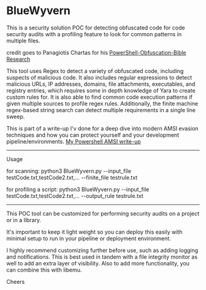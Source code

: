 # BlueWyvern
This is a security solution POC for detecting obfuscated code for code security audits with a profiling feature to look for common patterns in multiple files.

credit goes to Panagiotis Chartas for his [PowerShell-Obfuscation-Bible Research](https://github.com/t3l3machus/PowerShell-Obfuscation-Bible)

This tool uses Regex to detect a variety of obfuscated code, including suspects of malicious code. It also includes regular expressions to detect malicious URLs, IP addresses, domains, file attachments, executables, and registry entries, which requires some in depth knowledge of Yara to create custom rules for. It is also able to find common code execution patterns if given multiple sources to profile regex rules. Additionally, the finite machine regex-based string search can detect multiple requirements in a single line sweep.

This is part of a write-up I'v done for a deep dive into modern AMSI evasion techniques and how you can protect yourself and your development pipeline/environments. [My Powershell AMSI write-up](https://keepcrispy.github.io/AMSIProj)

----------------------------------------------------------------------------

Usage

for scanning:
python3 BlueWyvern.py --input_file testCode.txt,testCode2.txt,... --finite_file testrule.txt

for profiling a script:
python3 BlueWyvern.py --input_file testCode.txt,testCode2.txt,... --output_rule testrule.txt

----------------------------------------------------------------------------

This POC tool can be customized for performing security audits on a project or in a library. 

It's important to keep it light weight so you can deploy this easily with minimal setup to run in your pipeline or deployment environment.

I highly recommend customizing further before use, such as adding logging and notifications. This is best used in tandem with a file integrity monitor as well to add an extra layer of visibility. Also to add more functionality, you can combine this with libemu. 

Cheers
